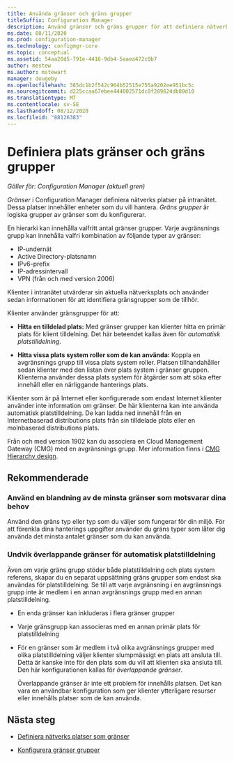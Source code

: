 ```yaml
---
title: Använda gränser och gräns grupper
titleSuffix: Configuration Manager
description: Använd gränser och gräns grupper för att definiera nätverks platser och tillgängliga plats system för enheter som du hanterar.
ms.date: 08/11/2020
ms.prod: configuration-manager
ms.technology: configmgr-core
ms.topic: conceptual
ms.assetid: 54aa20d5-791e-4416-9db4-5aaea472c0b7
author: mestew
ms.author: mstewart
manager: dougeby
ms.openlocfilehash: 385dc1b2f542c964b52515e755a9202ee951bc5c
ms.sourcegitcommit: d225ccaa67ebee444002571dc8f289624db80d10
ms.translationtype: MT
ms.contentlocale: sv-SE
ms.lasthandoff: 08/12/2020
ms.locfileid: "88126383"
---
```

# <a name="define-site-boundaries-and-boundary-groups"></a>Definiera plats gränser och gräns grupper

*Gäller för: Configuration Manager (aktuell gren)*

*Gränser* i Configuration Manager definiera nätverks platser på intranätet. Dessa platser innehåller enheter som du vill hantera. *Gräns grupper* är logiska grupper av gränser som du konfigurerar.

En hierarki kan innehålla valfritt antal gränser grupper. Varje avgränsnings grupp kan innehålla valfri kombination av följande typer av gränser:  

- IP-undernät  
- Active Directory-platsnamn  
- IPv6-prefix  
- IP-adressintervall  
- VPN (från och med version 2006)

Klienter i intranätet utvärderar sin aktuella nätverksplats och använder sedan informationen för att identifiera gränsgrupper som de tillhör.  

Klienter använder gränsgrupper för att:  

- **Hitta en tilldelad plats:** Med gränser grupper kan klienter hitta en primär plats för klient tilldelning. Det här beteendet kallas även för *automatisk platstilldelning*.  

- **Hitta vissa plats system roller som de kan använda:** Koppla en avgränsnings grupp till vissa plats system roller. Platsen tillhandahåller sedan klienter med den listan över plats system i gränser gruppen. Klienterna använder dessa plats system för åtgärder som att söka efter innehåll eller en närliggande hanterings plats.  

Klienter som är på Internet eller konfigurerade som endast Internet klienter använder inte information om gränser. De här klienterna kan inte använda automatisk platstilldelning. De kan ladda ned innehåll från en Internetbaserad distributions plats från sin tilldelade plats eller en molnbaserad distributions plats.  

Från och med version 1902 kan du associera en Cloud Management Gateway (CMG) med en avgränsnings grupp. Mer information finns i [CMG Hierarchy design](../../../clients/manage/cmg/plan-cloud-management-gateway.md#hierarchy-design).<!--3640932-->


## <a name="recommendations"></a><a name="BKMK_BoundaryBestPractices"></a>Rekommenderade

### <a name="use-a-mix-of-the-fewest-boundaries-that-meet-your-needs"></a>Använd en blandning av de minsta gränser som motsvarar dina behov

Använd den gräns typ eller typ som du väljer som fungerar för din miljö. För att förenkla dina hanterings uppgifter använder du gräns typer som låter dig använda det minsta antalet gränser som du kan använda.

### <a name="avoid-overlapping-boundaries-for-automatic-site-assignment"></a>Undvik överlappande gränser för automatisk platstilldelning

Även om varje gräns grupp stöder både platstilldelning och plats system referens, skapar du en separat uppsättning gräns grupper som endast ska användas för platstilldelning. Se till att varje avgränsning i en avgränsnings grupp inte är medlem i en annan avgränsnings grupp med en annan platstilldelning.

- En enda gränser kan inkluderas i flera gränser grupper  

- Varje gränsgrupp kan associeras med en annan primär plats för platstilldelning  

- För en gränser som är medlem i två olika avgränsnings grupper med olika platstilldelning väljer klienter slumpmässigt en plats att ansluta till. Detta är kanske inte för den plats som du vill att klienten ska ansluta till. Den här konfigurationen kallas för *överlappande gränser*.  

    Överlappande gränser är inte ett problem för innehålls platsen. Det kan vara en användbar konfiguration som ger klienter ytterligare resurser eller innehålls platser som de kan använda.  


## <a name="next-steps"></a>Nästa steg

- [Definiera nätverks platser som gränser](boundaries.md)

- [Konfigurera gränser grupper](boundary-groups.md)
